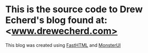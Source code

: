 # This is the source code to Drew Echerd's blog found at: <www.drewecherd.com>
This blog was created using [FastHTML](https://fastht.ml) and [MonsterUI](https://monsterui.answer.ai) 

